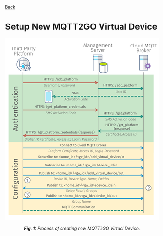 [Back](./index.md#add-devices)

# Setup New MQTT2GO Virtual Device

<p align="center" >
	<img src="third_party_login.svg" alt="Process of creating new MQTT2GO Virtual Device">
</p>
<p align="center" >
	<a name="create-device-fig"></a><em><strong>Fig. 1:</strong> Process of creating new MQTT2GO Virtual Device.</em>
</p>
